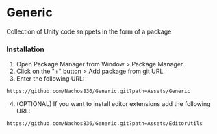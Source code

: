 # Generic
Collection of Unity code snippets in the form of a package

### Installation
1. Open Package Manager from Window > Package Manager.
2. Click on the "+" button > Add package from git URL.
3. Enter the following URL:

```
https://github.com/Nachos836/Generic.git?path=Assets/Generic
```

4. (OPTIONAL) If you want to install editor extensions add the following URL:

```
https://github.com/Nachos836/Generic.git?path=Assets/EditorUtils
```

